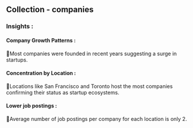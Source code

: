 ## Collection - companies 

### Insights :

#### Company Growth Patterns :
📌Most companies were founded in recent years suggesting a surge in startups.

#### Concentration by Location : 
📌Locations like San Francisco and Toronto host the most companies confirming their status as startup ecosystems.

#### Lower job postings : 
📌Average number of job postings per company for each location is only 2.
